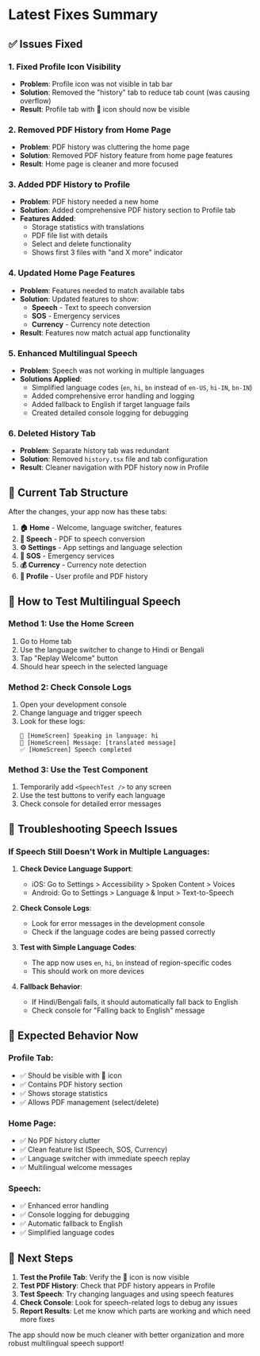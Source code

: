 # Latest Fixes Summary

## ✅ Issues Fixed

### 1. **Fixed Profile Icon Visibility**
- **Problem**: Profile icon was not visible in tab bar
- **Solution**: Removed the "history" tab to reduce tab count (was causing overflow)
- **Result**: Profile tab with 👤 icon should now be visible

### 2. **Removed PDF History from Home Page**
- **Problem**: PDF history was cluttering the home page
- **Solution**: Removed PDF history feature from home page features
- **Result**: Home page is cleaner and more focused

### 3. **Added PDF History to Profile**
- **Problem**: PDF history needed a new home
- **Solution**: Added comprehensive PDF history section to Profile tab
- **Features Added**:
  - Storage statistics with translations
  - PDF file list with details
  - Select and delete functionality
  - Shows first 3 files with "and X more" indicator

### 4. **Updated Home Page Features**
- **Problem**: Features needed to match available tabs
- **Solution**: Updated features to show:
  - **Speech** - Text to speech conversion
  - **SOS** - Emergency services
  - **Currency** - Currency note detection
- **Result**: Features now match actual app functionality

### 5. **Enhanced Multilingual Speech**
- **Problem**: Speech was not working in multiple languages
- **Solutions Applied**:
  - Simplified language codes (`en`, `hi`, `bn` instead of `en-US`, `hi-IN`, `bn-IN`)
  - Added comprehensive error handling and logging
  - Added fallback to English if target language fails
  - Created detailed console logging for debugging

### 6. **Deleted History Tab**
- **Problem**: Separate history tab was redundant
- **Solution**: Removed `history.tsx` file and tab configuration
- **Result**: Cleaner navigation with PDF history now in Profile

## 🎯 Current Tab Structure

After the changes, your app now has these tabs:
1. **🏠 Home** - Welcome, language switcher, features
2. **🎤 Speech** - PDF to speech conversion
3. **⚙️ Settings** - App settings and language selection
4. **🚨 SOS** - Emergency services
5. **💰 Currency** - Currency note detection
6. **👤 Profile** - User profile and PDF history

## 🔧 How to Test Multilingual Speech

### Method 1: Use the Home Screen
1. Go to Home tab
2. Use the language switcher to change to Hindi or Bengali
3. Tap "Replay Welcome" button
4. Should hear speech in the selected language

### Method 2: Check Console Logs
1. Open your development console
2. Change language and trigger speech
3. Look for these logs:
   ```
   🎤 [HomeScreen] Speaking in language: hi
   🎤 [HomeScreen] Message: [translated message]
   ✅ [HomeScreen] Speech completed
   ```

### Method 3: Use the Test Component
1. Temporarily add `<SpeechTest />` to any screen
2. Use the test buttons to verify each language
3. Check console for detailed error messages

## 🐛 Troubleshooting Speech Issues

### If Speech Still Doesn't Work in Multiple Languages:

1. **Check Device Language Support**:
   - iOS: Go to Settings > Accessibility > Spoken Content > Voices
   - Android: Go to Settings > Language & Input > Text-to-Speech

2. **Check Console Logs**:
   - Look for error messages in the development console
   - Check if the language codes are being passed correctly

3. **Test with Simple Language Codes**:
   - The app now uses `en`, `hi`, `bn` instead of region-specific codes
   - This should work on more devices

4. **Fallback Behavior**:
   - If Hindi/Bengali fails, it should automatically fall back to English
   - Check console for "Falling back to English" message

## 📱 Expected Behavior Now

### Profile Tab:
- ✅ Should be visible with 👤 icon
- ✅ Contains PDF history section
- ✅ Shows storage statistics
- ✅ Allows PDF management (select/delete)

### Home Page:
- ✅ No PDF history clutter
- ✅ Clean feature list (Speech, SOS, Currency)
- ✅ Language switcher with immediate speech replay
- ✅ Multilingual welcome messages

### Speech:
- ✅ Enhanced error handling
- ✅ Console logging for debugging
- ✅ Automatic fallback to English
- ✅ Simplified language codes

## 🚀 Next Steps

1. **Test the Profile Tab**: Verify the 👤 icon is now visible
2. **Test PDF History**: Check that PDF history appears in Profile
3. **Test Speech**: Try changing languages and using speech features
4. **Check Console**: Look for speech-related logs to debug any issues
5. **Report Results**: Let me know which parts are working and which need more fixes

The app should now be much cleaner with better organization and more robust multilingual speech support!